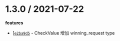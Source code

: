 1.3.0 / 2021-07-22
==================

**features**
  * [[`e2ba9d5`](https://github.com/onlinemad/node-newebpay/commit/e2ba9d54324183cbb70e48bc5e4368acc0f3186b) -  CheckValue 增加 winning_request type